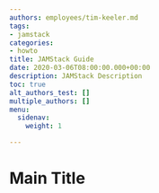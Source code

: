 ```yaml
---
authors: employees/tim-keeler.md
tags:
- jamstack
categories:
- howto
title: JAMStack Guide
date: 2020-03-06T08:00:00.000+00:00
description: JAMStack Description
toc: true
alt_authors_test: []
multiple_authors: []
menu:
  sidenav:
    weight: 1

---
```

# Main Title